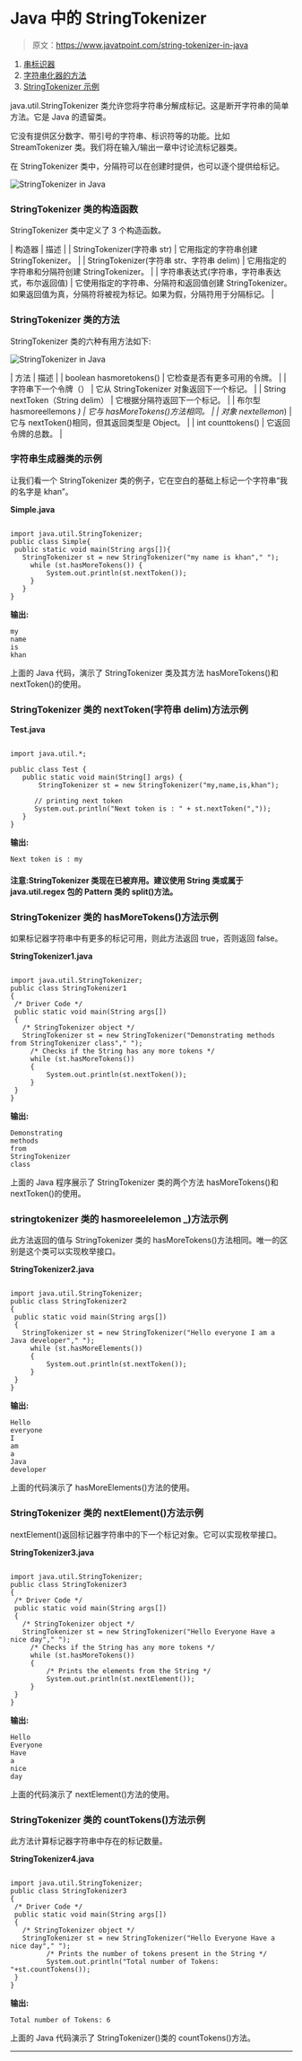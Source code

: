 # Java 中的 StringTokenizer

> 原文：<https://www.javatpoint.com/string-tokenizer-in-java>

1.  [串标识器](#StringTokenizer)
2.  [字符串化器的方法](#Methods)
3.  [StringTokenizer 示例](#Example)

java.util.StringTokenizer 类允许您将字符串分解成标记。这是断开字符串的简单方法。它是 Java 的遗留类。

它没有提供区分数字、带引号的字符串、标识符等的功能。比如 StreamTokenizer 类。我们将在输入/输出一章中讨论流标记器类。

在 StringTokenizer 类中，分隔符可以在创建时提供，也可以逐个提供给标记。

![StringTokenizer in Java](../img/c86d00ffb638e5a3cc86f84f38a9c992.png)

### StringTokenizer 类的构造函数

StringTokenizer 类中定义了 3 个构造函数。

| 构造器 | 描述 |
| StringTokenizer(字符串 str) | 它用指定的字符串创建 StringTokenizer。 |
| StringTokenizer(字符串 str、字符串 delim) | 它用指定的字符串和分隔符创建 StringTokenizer。 |
| 字符串表达式(字符串，字符串表达式，布尔返回值) | 它使用指定的字符串、分隔符和返回值创建 StringTokenizer。如果返回值为真，分隔符将被视为标记。如果为假，分隔符用于分隔标记。 |

### StringTokenizer 类的方法

StringTokenizer 类的六种有用方法如下:

![StringTokenizer in Java](../img/cd9bdce214be4b61cc582907ea42a102.png)

| 方法 | 描述 |
| boolean hasmoretokens() | 它检查是否有更多可用的令牌。 |
| 字符串下一个令牌（） | 它从 StringTokenizer 对象返回下一个标记。 |
| String nextToken（String delim） | 它根据分隔符返回下一个标记。 |
| 布尔型 hasmoreellemons _) | 它与 hasMoreTokens()方法相同。 |
| 对象 nextellemon_) | 它与 nextToken()相同，但其返回类型是 Object。 |
| int counttokens() | 它返回令牌的总数。 |

### 字符串生成器类的示例

让我们看一个 StringTokenizer 类的例子，它在空白的基础上标记一个字符串“我的名字是 khan”。

**Simple.java**

```

import java.util.StringTokenizer;
public class Simple{
 public static void main(String args[]){
   StringTokenizer st = new StringTokenizer("my name is khan"," ");
     while (st.hasMoreTokens()) {
         System.out.println(st.nextToken());
     }
   }
}

```

**输出:**

```
my
name
is
khan

```

上面的 Java 代码，演示了 StringTokenizer 类及其方法 hasMoreTokens()和 nextToken()的使用。

### StringTokenizer 类的 nextToken(字符串 delim)方法示例

**Test.java**

```

import java.util.*;

public class Test {
   public static void main(String[] args) {
       StringTokenizer st = new StringTokenizer("my,name,is,khan");

      // printing next token
      System.out.println("Next token is : " + st.nextToken(","));
   }    
}

```

**输出:**

```
Next token is : my

```

#### 注意:StringTokenizer 类现在已被弃用。建议使用 String 类或属于 java.util.regex 包的 Pattern 类的 split()方法。

### StringTokenizer 类的 hasMoreTokens()方法示例

如果标记器字符串中有更多的标记可用，则此方法返回 true，否则返回 false。

**StringTokenizer1.java**

```

import java.util.StringTokenizer;  
public class StringTokenizer1
{  
 /* Driver Code */
 public static void main(String args[])
 {  
   /* StringTokenizer object */
   StringTokenizer st = new StringTokenizer("Demonstrating methods from StringTokenizer class"," ");  
     /* Checks if the String has any more tokens */
     while (st.hasMoreTokens()) 
     {  
         System.out.println(st.nextToken());  
     }  
 }  
}

```

**输出:**

```
Demonstrating
methods
from
StringTokenizer
class

```

上面的 Java 程序展示了 StringTokenizer 类的两个方法 hasMoreTokens()和 nextToken()的使用。

### stringtokenizer 类的 hasmoreelelemon _)方法示例

此方法返回的值与 StringTokenizer 类的 hasMoreTokens()方法相同。唯一的区别是这个类可以实现枚举接口。

**StringTokenizer2.java**

```

import java.util.StringTokenizer;  
public class StringTokenizer2
{  
 public static void main(String args[])
 {  
   StringTokenizer st = new StringTokenizer("Hello everyone I am a Java developer"," ");  
     while (st.hasMoreElements()) 
     {  
         System.out.println(st.nextToken());  
     }  
 }  
}

```

**输出:**

```
Hello
everyone
I
am
a
Java
developer

```

上面的代码演示了 hasMoreElements()方法的使用。

### StringTokenizer 类的 nextElement()方法示例

nextElement()返回标记器字符串中的下一个标记对象。它可以实现枚举接口。

**StringTokenizer3.java**

```

import java.util.StringTokenizer;  
public class StringTokenizer3
{  
 /* Driver Code */
 public static void main(String args[])
 {  
   /* StringTokenizer object */
   StringTokenizer st = new StringTokenizer("Hello Everyone Have a nice day"," ");  
     /* Checks if the String has any more tokens */
     while (st.hasMoreTokens()) 
     {  
         /* Prints the elements from the String */
         System.out.println(st.nextElement());  
     }  
 }  
}

```

**输出:**

```
Hello
Everyone
Have
a
nice
day

```

上面的代码演示了 nextElement()方法的使用。

### StringTokenizer 类的 countTokens()方法示例

此方法计算标记器字符串中存在的标记数量。

**StringTokenizer4.java**

```

import java.util.StringTokenizer;  
public class StringTokenizer3
{  
 /* Driver Code */
 public static void main(String args[])
 {  
   /* StringTokenizer object */
   StringTokenizer st = new StringTokenizer("Hello Everyone Have a nice day"," ");  
         /* Prints the number of tokens present in the String */
         System.out.println("Total number of Tokens: "+st.countTokens());  
 }  
}

```

**输出:**

```
Total number of Tokens: 6

```

上面的 Java 代码演示了 StringTokenizer()类的 countTokens()方法。

* * *